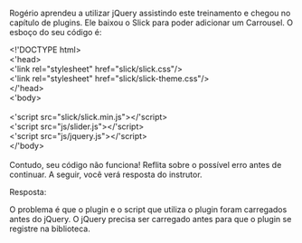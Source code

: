 Rogério aprendeu a utilizar jQuery assistindo este treinamento e chegou no capítulo de plugins. Ele baixou o Slick para poder adicionar um Carrousel. O esboço do seu código é:

<!'DOCTYPE html><br>
<'head><br>
    <!-- código anterior omitido -->
    <'link rel="stylesheet" href="slick/slick.css"/><br>
    <'link rel="stylesheet" href="slick/slick-theme.css"/><br>
</'head><br>
<'body><br>
    <!-- código anterior omitido -->
<br>
    <'script src="slick/slick.min.js"></'script><br>
    <'script src="js/slider.js"></'script><br> <!-- com o conteúdo apresentado no vídeo -->
    <'script src="js/jquery.js"></'script><br>
</'body><br><br>
Contudo, seu código não funciona! Reflita sobre o possível erro antes de continuar. A seguir, você verá resposta do instrutor.

Resposta:

O problema é que o plugin e o script que utiliza o plugin foram carregados antes do jQuery. O jQuery precisa ser carregado antes para que o plugin se registre na biblioteca.